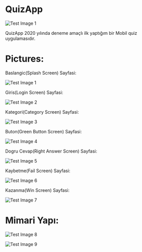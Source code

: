 # QuizApp

![Test Image 1](https://github.com/BerkayBaran/QuizApp/blob/main/Pictures/Logo.png)

QuizApp 2020 yılında deneme amaçlı ilk yaptığım bir Mobil quiz uygulamasıdır.

# Pictures:

Baslangic(Splash Screen) Sayfasi:

![Test Image 1](https://github.com/BerkayBaran/QuizApp/blob/main/Pictures/SplashScreen.JPG)

Giris(Login Screen) Sayfasi:

![Test Image 2](https://github.com/BerkayBaran/QuizApp/blob/main/Pictures/LoginScreen.JPG)

Kategori(Category Screen) Sayfasi:

![Test Image 3](https://github.com/BerkayBaran/QuizApp/blob/main/Pictures/CategoryScreen.JPG)

Buton(Green Button Screen) Sayfasi:

![Test Image 4](https://github.com/BerkayBaran/QuizApp/blob/main/Pictures/GreenButton.JPG)

Dogru Cevap(Right Answer Screen) Sayfasi:

![Test Image 5](https://github.com/BerkayBaran/QuizApp/blob/main/Pictures/RightAnswer.JPG)

Kaybetme(Fail Screen) Sayfasi:

![Test Image 6](https://github.com/BerkayBaran/QuizApp/blob/main/Pictures/Fail.JPG)

Kazanma(Win Screen) Sayfasi:

![Test Image 7](https://github.com/BerkayBaran/QuizApp/blob/main/Pictures/Win.JPG)

# Mimari Yapı:


![Test Image 8](https://github.com/BerkayBaran/QuizApp/blob/main/Pictures/MimariYapı1.JPG)

![Test Image 9](https://github.com/BerkayBaran/QuizApp/blob/main/Pictures/MimariYapı2.JPG)




